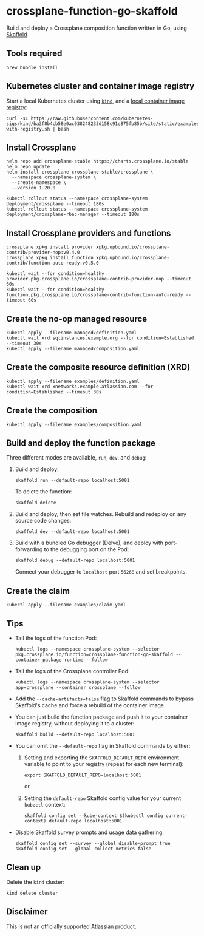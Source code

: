 # crossplane-function-go-skaffold

Build and deploy a Crossplane composition function written in Go, using
[Skaffold](https://skaffold.dev).

## Tools required

```shell
brew bundle install
```

## Kubernetes cluster and container image registry

Start a local Kubernetes cluster using [`kind`](https://kind.sigs.k8s.io/),
and a
[local container image registry](https://kind.sigs.k8s.io/docs/user/local-registry/#create-a-cluster-and-registry):

```shell
curl -sL https://raw.githubusercontent.com/kubernetes-sigs/kind/ba3f8b4cb58e0ac038248233d158c91e875fb85b/site/static/examples/kind-with-registry.sh | bash
```

## Install Crossplane

```shell
helm repo add crossplane-stable https://charts.crossplane.io/stable
helm repo update
helm install crossplane crossplane-stable/crossplane \
  --namespace crossplane-system \
  --create-namespace \
  --version 1.20.0

kubectl rollout status --namespace crossplane-system deployment/crossplane --timeout 180s
kubectl rollout status --namespace crossplane-system deployment/crossplane-rbac-manager --timeout 180s
```

## Install Crossplane providers and functions

```shell
crossplane xpkg install provider xpkg.upbound.io/crossplane-contrib/provider-nop:v0.4.0
crossplane xpkg install function xpkg.upbound.io/crossplane-contrib/function-auto-ready:v0.5.0

kubectl wait --for condition=healthy provider.pkg.crossplane.io/crossplane-contrib-provider-nop --timeout 60s
kubectl wait --for condition=healthy function.pkg.crossplane.io/crossplane-contrib-function-auto-ready --timeout 60s
```

## Create the no-op managed resource

```shell
kubectl apply --filename managed/definition.yaml
kubectl wait xrd sqlinstances.example.org --for condition=Established --timeout 30s
kubectl apply --filename managed/composition.yaml

```

## Create the composite resource definition (XRD)

```shell
kubectl apply --filename examples/definition.yaml
kubectl wait xrd xnetworks.example.atlassian.com --for condition=Established --timeout 30s
```

## Create the composition

```shell
kubectl apply --filename examples/composition.yaml
```

## Build and deploy the function package

Three different modes are available, `run`, `dev`, and `debug`:

1.  Build and deploy:

    ```shell
    skaffold run --default-repo localhost:5001
    ```
    
    To delete the function:

    ```shell
    skaffold delete
    ```

2.  Build and deploy, then set file watches.
    Rebuild and redeploy on any source code changes: 

    ```shell
    skaffold dev --default-repo localhost:5001
    ```

3.  Build with a bundled Go debugger (Delve), and deploy with port-forwarding
    to the debugging port on the Pod:

    ```shell
    skaffold debug --default-repo localhost:5001
    ```

    Connect your debugger to `localhost` port `56268` and set breakpoints.

## Create the claim

```shell
kubectl apply --filename examples/claim.yaml
```

## Tips

- Tail the logs of the function Pod:

  ```shell
  kubectl logs --namespace crossplane-system --selector pkg.crossplane.io/function=crossplane-function-go-skaffold --container package-runtime --follow
  ```

- Tail the logs of the Crossplane controller Pod:

  ```shell
  kubectl logs --namespace crossplane-system --selector app=crossplane --container crossplane --follow
  ```

- Add the `--cache-artifacts=false` flag to Skaffold commands to bypass
  Skaffold's cache and force a rebuild of the container image.

- You can just build the function package and push it to your container
  image registry, without deploying it to a cluster:

  ```shell
  skaffold build --default-repo localhost:5001
  ```

- You can omit the `--default-repo` flag in Skaffold commands by either:

  1.  Setting and exporting the `SKAFFOLD_DEFAULT_REPO` environment variable
      to point to your registry (repeat for each new terminal):

      ```shell
      export SKAFFOLD_DEFAULT_REPO=localhost:5001
      ```

      or

  2.  Setting the `default-repo` Skaffold config value for your current
      `kubectl` context:

      ```shell
      skaffold config set --kube-context $(kubectl config current-context) default-repo localhost:5001
      ```

- Disable Skaffold survey prompts and usage data gathering:

  ```shell
  skaffold config set --survey --global disable-prompt true
  skaffold config set --global collect-metrics false
  ```

## Clean up

Delete the `kind` cluster:

```shell
kind delete cluster
```

## Disclaimer

This is not an officially supported Atlassian product.
